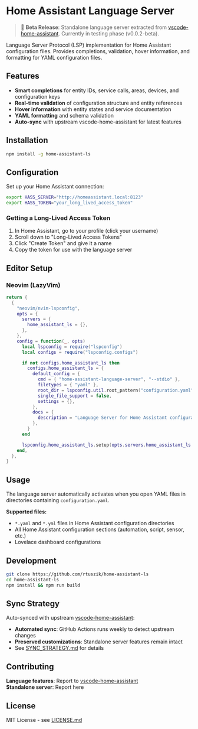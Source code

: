 # Home Assistant Language Server

> 🧪 **Beta Release**: Standalone language server extracted from [vscode-home-assistant](https://github.com/keesschollaart81/vscode-home-assistant). Currently in testing phase (v0.0.2-beta).

Language Server Protocol (LSP) implementation for Home Assistant configuration files. Provides completions, validation, hover information, and formatting for YAML configuration files.

## Features

- **Smart completions** for entity IDs, service calls, areas, devices, and configuration keys
- **Real-time validation** of configuration structure and entity references
- **Hover information** with entity states and service documentation
- **YAML formatting** and schema validation
- **Auto-sync** with upstream vscode-home-assistant for latest features

## Installation

```bash
npm install -g home-assistant-ls
```

## Configuration

Set up your Home Assistant connection:

```bash
export HASS_SERVER="http://homeassistant.local:8123"
export HASS_TOKEN="your_long_lived_access_token"
```

### Getting a Long-Lived Access Token

1. In Home Assistant, go to your profile (click your username)
2. Scroll down to "Long-Lived Access Tokens"
3. Click "Create Token" and give it a name
4. Copy the token for use with the language server

## Editor Setup

### Neovim (LazyVim)

```lua
return {
  {
    "neovim/nvim-lspconfig",
    opts = {
      servers = {
        home_assistant_ls = {},
      },
    },
    config = function(_, opts)
      local lspconfig = require("lspconfig")
      local configs = require("lspconfig.configs")

      if not configs.home_assistant_ls then
        configs.home_assistant_ls = {
          default_config = {
            cmd = { "home-assistant-language-server", "--stdio" },
            filetypes = { "yaml" },
            root_dir = lspconfig.util.root_pattern("configuration.yaml"),
            single_file_support = false,
            settings = {},
          },
          docs = {
            description = "Language Server for Home Assistant configuration files",
          },
        }
      end

      lspconfig.home_assistant_ls.setup(opts.servers.home_assistant_ls or {})
    end,
  },
}
```

## Usage

The language server automatically activates when you open YAML files in directories containing `configuration.yaml`.

**Supported files:**

- `*.yaml` and `*.yml` files in Home Assistant configuration directories
- All Home Assistant configuration sections (automation, script, sensor, etc.)
- Lovelace dashboard configurations

## Development

```bash
git clone https://github.com/rtuszik/home-assistant-ls
cd home-assistant-ls
npm install && npm run build
```

## Sync Strategy

Auto-synced with upstream [vscode-home-assistant](https://github.com/keesschollaart81/vscode-home-assistant):

- **Automated sync**: GitHub Actions runs weekly to detect upstream changes
- **Preserved customizations**: Standalone server features remain intact
- See [SYNC_STRATEGY.md](SYNC_STRATEGY.md) for details

## Contributing

**Language features**: Report to [vscode-home-assistant](https://github.com/keesschollaart81/vscode-home-assistant)  
**Standalone server**: Report here

## License

MIT License - see [LICENSE.md](LICENSE.md)

